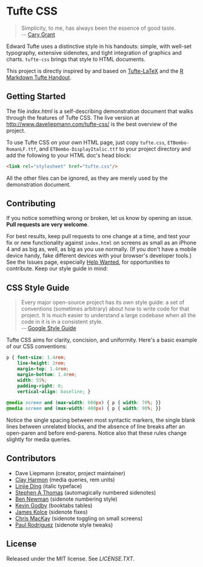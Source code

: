 Tufte CSS
=========

> Simplicity, to me, has always been the essence of good taste. <br/>
> -- [Cary Grant](http://www.gq.com/story/cary-grant-on-style?printable=true)


Edward Tufte uses a distinctive style in his handouts: simple, with well-set typography, extensive sidenotes, and tight integration of graphics and charts. `tufte-css` brings that style to HTML documents.

This project is directly inspired by and based on [Tufte-LaTeX](https://tufte-latex.github.io/tufte-latex/) and the [R Markdown Tufte Handout](http://rmarkdown.rstudio.com/examples/tufte-handout.pdf).

Getting Started
---------

The file *index.html* is a self-describing demonstration document that walks through the features of Tufte CSS. The live version at http://www.daveliepmann.com/tufte-css/ is the best overview of the project.

To use Tufte CSS on your own HTML page, just copy `tufte.css`, `ETBembo-RomanLF.ttf`, and `ETBembo-DisplayItalic.ttf` to your project directory and add the following to your HTML doc's head block:

```html
<link rel="stylesheet" href="tufte.css"/>
```

All the other files can be ignored, as they are merely used by the demonstration document.

Contributing
--------------

If you notice something wrong or broken, let us know by opening an issue. **Pull requests are very welcome**.

For best results, keep pull requests to one change at a time, and test your fix or new functionality against `index.html` on screens as small as an iPhone 4 and as big as, well, as big as you use normally. (If you don't have a mobile device handy, fake different devices with your browser's developer tools.)  See the Issues page, especially [Help Wanted](https://github.com/edwardtufte/tufte-css/labels/help%20wanted), for opportunities to contribute. Keep our style guide in mind:

CSS Style Guide
---------------

> Every major open-source project has its own style guide: a set of conventions (sometimes arbitrary) about how to write code for that project. It is much easier to understand a large codebase when all the code in it is in a consistent style. <br/>
> -- [Google Style Guide](https://github.com/google/styleguide)

Tufte CSS aims for clarity, concision, and uniformity. Here's a basic example of our CSS conventions:

```css
p { font-size: 1.4rem;
    line-height: 2rem;
    margin-top: 1.4rem;
    margin-bottom: 1.4rem;
    width: 55%;
    padding-right: 0;
    vertical-align: baseline; }
    
@media screen and (max-width: 600px) { p { width: 70%; }} 
@media screen and (max-width: 400px) { p { width: 90%; }}
```

Notice the single spacing between most syntactic markers, the single blank lines between unrelated blocks, and the absence of line breaks after an open-paren and before end-parens. Notice also that these rules change slightly for media queries.

Contributors
------------

 - Dave Liepmann (creator, project maintainer)
 - [Clay Harmon](https://github.com/edwardtufte/tufte-css/commits/master?author=clayh53) (media queries, rem units)
 - [Linjie Ding](https://github.com/edwardtufte/tufte-css/commits/master?author=pyrocat101) (italic typeface)
 - [Stephen A Thomas](https://github.com/edwardtufte/tufte-css/commits/master?author=sathomas) (automagically numbered sidenotes)
 - [Ben Newman](https://github.com/edwardtufte/tufte-css/pull/9) (sidenote numbering style)
 - [Kevin Godby](https://github.com/edwardtufte/tufte-css/commits/master?author=godbyk) (booktabs tables)
 - [James Kolce](https://github.com/edwardtufte/tufte-css/commits/master?author=jameskolce) (sidenote fixes)
 - [Chris MacKay](https://github.com/crmackay) (sidenote toggling on
   small screens)
 - [Paul Rodriguez](https://github.com/edwardtufte/tufte-css/commits/master?author=ruricolist)
   (sidenote style tweaks)

License
-------------

Released under the MIT license. See *LICENSE.TXT*.
